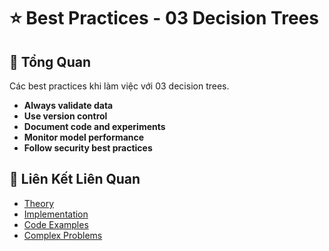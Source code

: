 # ⭐ Best Practices - 03 Decision Trees

## 🎯 Tổng Quan

Các best practices khi làm việc với 03 decision trees.

- **Always validate data**
- **Use version control**
- **Document code and experiments**
- **Monitor model performance**
- **Follow security best practices**

## 🔗 Liên Kết Liên Quan

- [Theory](./THEORY_03_decision_trees.md)
- [Implementation](./IMPLEMENTATION_03_decision_trees.md)
- [Code Examples](./CODE_EXAMPLES_03_decision_trees.md)
- [Complex Problems](./COMPLEX_PROBLEMS.md)
